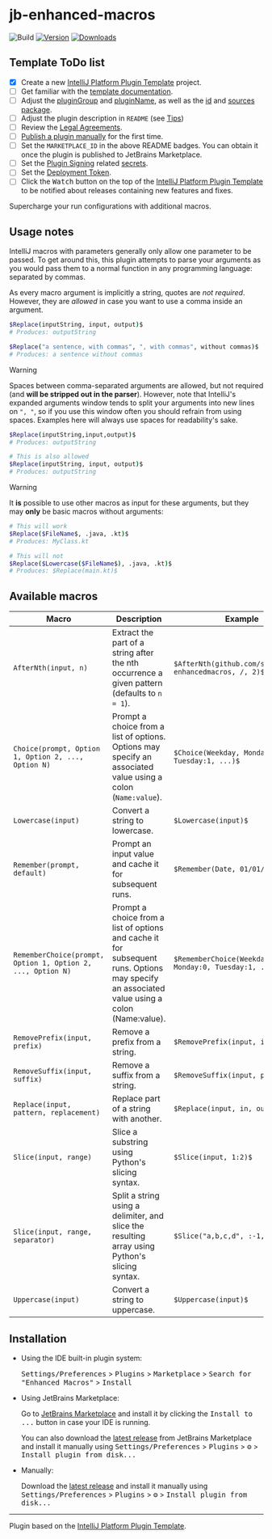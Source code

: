 # jb-enhanced-macros

![Build](https://github.com/stijndcl/jb-enhanced-macros/workflows/Build/badge.svg)
[![Version](https://img.shields.io/jetbrains/plugin/v/MARKETPLACE_ID.svg)](https://plugins.jetbrains.com/plugin/MARKETPLACE_ID)
[![Downloads](https://img.shields.io/jetbrains/plugin/d/MARKETPLACE_ID.svg)](https://plugins.jetbrains.com/plugin/MARKETPLACE_ID)

## Template ToDo list

- [x] Create a new [IntelliJ Platform Plugin Template][template] project.
- [ ] Get familiar with the [template documentation][template].
- [ ] Adjust the [pluginGroup](./gradle.properties) and [pluginName](./gradle.properties), as well as
  the [id](./src/main/resources/META-INF/plugin.xml) and [sources package](./src/main/kotlin).
- [ ] Adjust the plugin description in `README` (see [Tips][docs:plugin-description])
- [ ] Review
  the [Legal Agreements](https://plugins.jetbrains.com/docs/marketplace/legal-agreements.html?from=IJPluginTemplate).
- [ ] [Publish a plugin manually](https://plugins.jetbrains.com/docs/intellij/publishing-plugin.html?from=IJPluginTemplate)
  for the first time.
- [ ] Set the `MARKETPLACE_ID` in the above README badges. You can obtain it once the plugin is published to JetBrains
  Marketplace.
- [ ] Set the [Plugin Signing](https://plugins.jetbrains.com/docs/intellij/plugin-signing.html?from=IJPluginTemplate)
  related [secrets](https://github.com/JetBrains/intellij-platform-plugin-template#environment-variables).
- [ ] Set
  the [Deployment Token](https://plugins.jetbrains.com/docs/marketplace/plugin-upload.html?from=IJPluginTemplate).
- [ ] Click the <kbd>Watch</kbd> button on the top of the [IntelliJ Platform Plugin Template][template] to be notified
  about releases containing new features and fixes.

<!-- Plugin description -->
Supercharge your run configurations with additional macros.
<!-- Plugin description end -->

## Usage notes

IntelliJ macros with parameters generally only allow one parameter to be passed. To get around this, this plugin
attempts to parse your arguments as you would pass them to a normal function in any programming language: separated by
commas.

As every macro argument is implicitly a string, quotes are _not required_. However, they are _allowed_ in case you want
to use a comma inside an argument.

```bash
$Replace(inputString, input, output)$
# Produces: outputString

$Replace("a sentence, with commas", ", with commas", without commas)$
# Produces: a sentence without commas
```

> [!WARNING]
> Spaces between comma-separated arguments are allowed, but not required (and **will be stripped out in the parser**).
> However, note that IntelliJ's expanded arguments window tends to split your arguments into new lines on `", "`, so if
> you use this window often you should refrain from using spaces. Examples here will always use spaces for
> readability's sake.

```bash
$Replace(inputString,input,output)$
# Produces: outputString

# This is also allowed
$Replace(inputString, input, output)$
# Produces: outputString
```

> [!WARNING]
> It **is** possible to use other macros as input for these arguments, but they may **only** be basic macros
> without arguments:

```bash
# This will work
$Replace($FileName$, .java, .kt)$
# Produces: MyClass.kt

# This will not
$Replace($Lowercase($FileName$), .java, .kt)$
# Produces: $Replace(main.kt)$
```

## Available macros

| Macro                                                       | Description                                                                                                                                  | Example                                                   |
|-------------------------------------------------------------|----------------------------------------------------------------------------------------------------------------------------------------------|-----------------------------------------------------------|
| `AfterNth(input, n)`                                        | Extract the part of a string after the nth occurrence a given pattern (defaults to `n = 1`).                                                 | `$AfterNth(github.com/stijndcl/jb-enhancedmacros, /, 2)$` |
| `Choice(prompt, Option 1, Option 2, ..., Option N)`         | Prompt a choice from a list of options. Options may specify an associated value using a colon (`Name:value`).                                | `$Choice(Weekday, Monday:0, Tuesday:1, ...)$`             |
| `Lowercase(input)`                                          | Convert a string to lowercase.                                                                                                               | `$Lowercase(input)$`                                      |
| `Remember(prompt, default)`                                 | Prompt an input value and cache it for subsequent runs.                                                                                      | `$Remember(Date, 01/01/1970)$`                            |
| `RememberChoice(prompt, Option 1, Option 2, ..., Option N)` | Prompt a choice from a list of options and cache it for subsequent runs. Options may specify an associated value using a colon (Name:value). | `$RememberChoice(Weekday, Monday:0, Tuesday:1, ...)$`     | 
| `RemovePrefix(input, prefix)`                               | Remove a prefix from a string.                                                                                                               | `$RemovePrefix(input, in)$`                               |
| `RemoveSuffix(input, suffix)`                               | Remove a suffix from a string.                                                                                                               | `$RemoveSuffix(input, put)$`                              |
| `Replace(input, pattern, replacement)`                      | Replace part of a string with another.                                                                                                       | `$Replace(input, in, out)$`                               |
| `Slice(input, range)`                                       | Slice a substring using Python's slicing syntax.                                                                                             | `$Slice(input, 1:2)$`                                     |
| `Slice(input, range, separator)`                            | Split a string using a delimiter, and slice the resulting array using Python's slicing syntax.                                               | `$Slice("a,b,c,d", :-1, ",")$`                            |
| `Uppercase(input)`                                          | Convert a string to uppercase.                                                                                                               | `$Uppercase(input)$`                                      |

## Installation

- Using the IDE built-in plugin system:

  <kbd>Settings/Preferences</kbd> > <kbd>Plugins</kbd> > <kbd>Marketplace</kbd> > <kbd>Search for "Enhanced
  Macros"</kbd> >
  <kbd>Install</kbd>

- Using JetBrains Marketplace:

  Go to [JetBrains Marketplace](https://plugins.jetbrains.com/plugin/MARKETPLACE_ID) and install it by clicking
  the <kbd>Install to ...</kbd> button in case your IDE is running.

  You can also download the [latest release](https://plugins.jetbrains.com/plugin/MARKETPLACE_ID/versions) from
  JetBrains Marketplace and install it manually using
  <kbd>Settings/Preferences</kbd> > <kbd>Plugins</kbd> > <kbd>⚙️</kbd> > <kbd>Install plugin from disk...</kbd>

- Manually:

  Download the [latest release](https://github.com/stijndcl/jb-enhanced-macros/releases/latest) and install it manually
  using
  <kbd>Settings/Preferences</kbd> > <kbd>Plugins</kbd> > <kbd>⚙️</kbd> > <kbd>Install plugin from disk...</kbd>

---
Plugin based on the [IntelliJ Platform Plugin Template][template].

[template]: https://github.com/JetBrains/intellij-platform-plugin-template

[docs:plugin-description]: https://plugins.jetbrains.com/docs/intellij/plugin-user-experience.html#plugin-description-and-presentation
